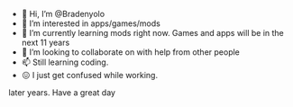 - 👋 Hi, I’m @Bradenyolo
- 👀 I’m interested in apps/games/mods
- 🌱 I’m currently learning mods right now. Games and apps will be in the next 11 years
- 💞️ I’m looking to collaborate on with help from other people
- 📫 Still learning coding.
- 😖 I just get confused while working.

<!--- Bradenyolo is a mod worker; games and apps
Games and apps come in
---> later years. Have a great day
